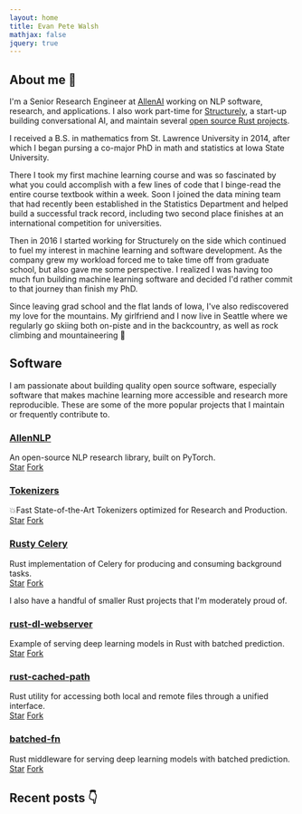 ```yaml
---
layout: home
title: Evan Pete Walsh
mathjax: false
jquery: true
---
```


## About me 👋

I'm a Senior Research Engineer at [AllenAI](https://allenai.org) working on NLP software, research, and applications. I also work part-time for [Structurely](https://structurely.com), a start-up building conversational AI, and maintain several [open source Rust projects](#software).

I received a B.S. in mathematics from St. Lawrence University in 2014, after which I began pursing a co-major PhD in math and statistics at Iowa State University.

There I took my first machine learning course and was so fascinated by what you could accomplish with a few lines of code that I binge-read the entire course textbook within a week. Soon I joined the data mining team that had recently been established in the Statistics Department and helped build a successful track record, including two second place finishes at an international competition for universities.

Then in 2016 I started working for Structurely on the side which continued to fuel my interest in machine learning and software development. As the company grew my workload forced me to take time off from graduate school, but also gave me some perspective. I realized I was having too much fun building machine learning software and decided I'd rather commit to that journey than finish my PhD.

Since leaving grad school and the flat lands of Iowa, I've also rediscovered my love for the mountains. My girlfriend and I now live in Seattle where we regularly go skiing both on-piste and in the backcountry, as well as rock climbing and mountaineering 🤘

<div id="instagram-feed1" class="instagram-feed"></div>

## Software

I am passionate about building quality open source software, especially software that makes machine learning more accessible and research more reproducible. These are some of the more popular projects that I maintain or frequently contribute to.

### [**AllenNLP**](https://github.com/allenai/allennlp)
<div><span class="dot python-dot"></span> An open-source NLP research library, built on PyTorch.</div>
<a class="github-button" href="https://github.com/allenai/allennlp" data-icon="octicon-star" data-size="large" data-show-count="true" aria-label="Star allenai/allennlp on GitHub">Star</a>
<a class="github-button" href="https://github.com/allenai/allennlp/fork" data-icon="octicon-repo-forked" data-size="large" data-show-count="true" aria-label="Fork allenai/allennlp on GitHub">Fork</a>

### [**Tokenizers**](https://github.com/huggingface/tokenizers)
<div><span class="dot rust-dot"></span> 💥Fast State-of-the-Art Tokenizers optimized for Research and Production.</div>
<a class="github-button" href="https://github.com/huggingface/tokenizers" data-icon="octicon-star" data-size="large" data-show-count="true" aria-label="Star huggingface/tokenizers on GitHub">Star</a>
<a class="github-button" href="https://github.com/huggingface/tokenizers/fork" data-icon="octicon-repo-forked" data-size="large" data-show-count="true" aria-label="Fork huggingface/tokenizers on GitHub">Fork</a>

### [**Rusty Celery**](https://github.com/rusty-celery/rusty-celery)
<div><span class="dot rust-dot"></span> Rust implementation of Celery for producing and consuming background tasks.</div>
<a class="github-button" href="https://github.com/rusty-celery/rusty-celery" data-icon="octicon-star" data-size="large" data-show-count="true" aria-label="Star rusty-celery/rusty-celery on GitHub">Star</a>
<a class="github-button" href="https://github.com/rusty-celery/rusty-celery/fork" data-icon="octicon-repo-forked" data-size="large" data-show-count="true" aria-label="Fork rusty-celery/rusty-celery on GitHub">Fork</a>

<br>

I also have a handful of smaller Rust projects that I'm moderately proud of.

### [**rust-dl-webserver**](https://github.com/epwalsh/rust-dl-webserver)
<div><span class="dot rust-dot"></span> Example of serving deep learning models in Rust with batched prediction.</div>
<a class="github-button" href="https://github.com/epwalsh/rust-dl-webserver" data-icon="octicon-star" data-size="large" data-show-count="true" aria-label="Star epwalsh/rust-dl-webserver on GitHub">Star</a>
<a class="github-button" href="https://github.com/epwalsh/rust-dl-webserver/fork" data-icon="octicon-repo-forked" data-size="large" data-show-count="true" aria-label="Fork epwalsh/rust-dl-webserver on GitHub">Fork</a>

### [**rust-cached-path**](https://github.com/epwalsh/rust-cached-path)
<div><span class="dot rust-dot"></span> Rust utility for accessing both local and remote files through a unified interface.</div>
<a class="github-button" href="https://github.com/epwalsh/rust-cached-path" data-icon="octicon-star" data-size="large" data-show-count="true" aria-label="Star epwalsh/rust-cached-path on GitHub">Star</a>
<a class="github-button" href="https://github.com/epwalsh/rust-cached-path/fork" data-icon="octicon-repo-forked" data-size="large" data-show-count="true" aria-label="Fork epwalsh/rust-cached-path on GitHub">Fork</a>

### [**batched-fn**](https://github.com/epwalsh/batched-fn)
<div><span class="dot rust-dot"></span> Rust middleware for serving deep learning models with batched prediction.</div>
<a class="github-button" href="https://github.com/epwalsh/batched-fn" data-icon="octicon-star" data-size="large" data-show-count="true" aria-label="Star epwalsh/batched-fn on GitHub">Star</a>
<a class="github-button" href="https://github.com/epwalsh/batched-fn/fork" data-icon="octicon-repo-forked" data-size="large" data-show-count="true" aria-label="Fork epwalsh/batched-fn on GitHub">Fork</a>

## Recent posts 👇

<!-- https://medium-widget.pixelpoint.io/ -->
<div id="medium-widget"></div>
<script src="https://medium-widget.pixelpoint.io/widget.js"></script>
<script>MediumWidget.Init({renderTo: '#medium-widget', params: {"resource":"https://medium.com/@epwalsh10","postsPerLine":3,"limit":4,"picture":"big","fields":["description","claps","publishAt"],"ratio":"landscape"}})</script>

<script src="assets/js/instagramFeed.min.js"></script>
<script>
  (function($){
    $(window).on('load', function(){
      $.instagramFeed({
        'username': 'evanpetewalsh',
        'container': "#instagram-feed1",
        'display_profile': false,
        'display_biography': false,
        'display_gallery': true,
        'callback': null,
        'styling': true,
        'items': 3,
        'items_per_row': 3,
        'margin': 0.0,
        'image_size': 320
      });
    });
  })(jQuery);
</script>

<!-- ## Other posts -->

<!-- <ul> -->
<!--   {% for post in site.posts %} -->
<!--   <li> -->
<!--     <a href="{{ post.url }}">{{ post.title }}</a> -->
<!--     - <time datetime="{{ post.date | date: "%Y-%m-%d" }}">{{ post.date | date_to_long_string }}</time> -->
<!--     <p>{{ post.description }}</p> -->
<!--   </li> -->
<!--   {% endfor %} -->
<!-- </ul> -->
